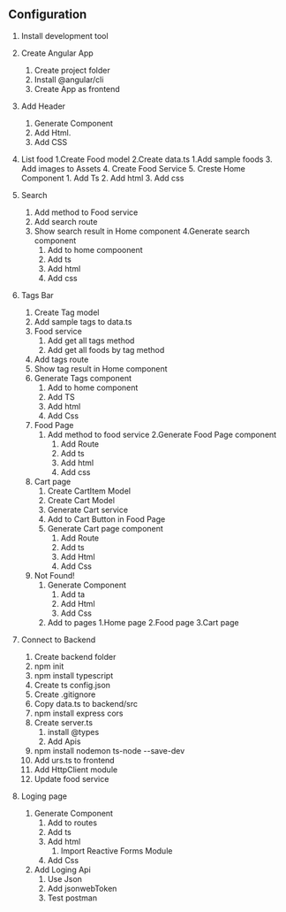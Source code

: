 ## Configuration

1. Install development tool
2. Create Angular App
   1. Create project folder
   2. Install @angular/cli
   3. Create App as frontend
3. Add Header

   1. Generate Component
   2. Add Html.
   3. Add CSS

4. List food
   1.Create Food model
   2.Create data.ts
   1.Add sample foods 3. Add images to Assets 4. Create Food Service 5. Creste Home Component 1. Add Ts 2. Add html 3. Add css

5. Search

   1. Add method to Food service
   2. Add search route
   3. Show search result in Home component
      4.Generate search component
      1. Add to home compoonent
      2. Add ts
      3. Add html
      4. Add css

6. Tags Bar

   1. Create Tag model
   2. Add sample tags to data.ts
   3. Food service
      1. Add get all tags method
      2. Add get all foods by tag method
   4. Add tags route
   5. Show tag result in Home component
   6. Generate Tags component
      1. Add to home component
      2. Add TS
      3. Add html
      4. Add Css
   7. Food Page
      1. Add method to food service
         2.Generate Food Page component
         1. Add Route
         2. Add ts
         3. Add html
         4. Add css
   8. Cart page
      1. Create CartItem Model
      2. Create Cart Model
      3. Generate Cart service
      4. Add to Cart Button in Food Page
      5. Generate Cart page component
         1. Add Route
         2. Add ts
         3. Add Html
         4. Add Css
   9. Not Found!
      1. Generate Component
         1. Add ta
         2. Add Html
         3. Add Css
      2. Add to pages
         1.Home page
         2.Food page
         3.Cart page

7. Connect to Backend

   1. Create backend folder
   2. npm init
   3. npm install typescript
   4. Create ts config.json
   5. Create .gitignore
   6. Copy data.ts to backend/src
   7. npm install express cors
   8. Create server.ts
      1. install @types
      2. Add Apis
   9. npm install nodemon ts-node --save-dev
   10. Add urs.ts to frontend
   11. Add HttpClient module
   12. Update food service

8. Loging page
   1. Generate Component
      1. Add to routes
      2. Add ts
      3. Add html
         1. Import Reactive Forms Module
      4. Add Css
   2. Add Loging Api
      1. Use Json
      2. Add jsonwebToken
      3. Test postman
